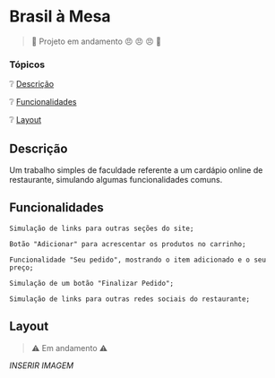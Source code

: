 # Brasil à Mesa
> :construction: Projeto em andamento :angry: :angry: :angry: :construction:

### Tópicos
:grey_question: [Descrição](#descrição)

:grey_question: [Funcionalidades](#funcionalidades)

:grey_question: [Layout](#layout)

## Descrição
Um trabalho simples de faculdade referente a um cardápio online de restaurante, simulando algumas funcionalidades comuns.

## Funcionalidades
`Simulação de links para outras seções do site;`

`Botão "Adicionar" para acrescentar os produtos no carrinho;`

`Funcionalidade "Seu pedido", mostrando o item adicionado e o seu preço;`

`Simulação de um botão "Finalizar Pedido";`

`Simulação de links para outras redes sociais do restaurante;`

## Layout
> :warning: Em andamento :warning:

*INSERIR IMAGEM*
